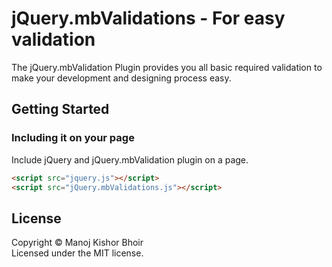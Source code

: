 # jQuery.mbValidations - For easy validation
The jQuery.mbValidation Plugin provides you all basic required validation to make your development and designing process easy.
## Getting Started
### Including it on your page
Include jQuery and jQuery.mbValidation plugin on a page.
```html
<script src="jquery.js"></script>
<script src="jQuery.mbValidations.js"></script>
```

## License
Copyright &copy; Manoj Kishor Bhoir<br>
Licensed under the MIT license.
